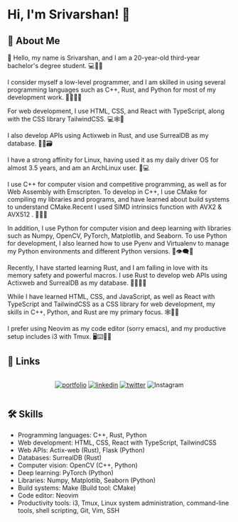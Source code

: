 
# Hi, I'm Srivarshan! 👋


## 🚀 About Me

👋 Hello, my name is Srivarshan, and I am a 20-year-old third-year bachelor's degree student. 💻👨‍🎓

I consider myself a low-level programmer, and I am skilled in using several programming languages such as C++, Rust, and Python for most of my development work. 🧑‍💻👨‍💻

For web development, I use HTML, CSS, and React with TypeScript, along with the CSS library TailwindCSS. 💻🕸️🎨

I also develop APIs using Actixweb in Rust, and use SurrealDB as my database. 🚀🔗🗃️

I have a strong affinity for Linux, having used it as my daily driver OS for almost 3.5 years, and am an ArchLinux user. 🐧💻

I use C++ for computer vision and competitive programming, as well as for Web Assembly with Emscripten. To develop in C++, I use CMake for compiling my libraries and programs, and have learned about build systems to understand CMake.Recent I used SIMD intrinsics function with AVX2 & AVX512 . 👨‍💻👀

In addition, I use Python for computer vision and deep learning with libraries such as Numpy, OpenCV, PyTorch, Matplotlib, and Seaborn. To use Python for development, I also learned how to use Pyenv and Virtualenv to manage my Python environments and different Python versions. 🐍👁️‍🗨️🤖

Recently, I have started learning Rust, and I am falling in love with its memory safety and powerful macros. I use Rust to develop web APIs using Actixweb and SurrealDB as my database. 🦀👨‍💻🔥

While I have learned HTML, CSS, and JavaScript, as well as React with TypeScript and TailwindCSS as a CSS library for web development, my skills in C++, Python, and Rust are my primary focus. 🕸️👨‍💻

I prefer using Neovim as my code editor (sorry emacs), and my productive setup includes i3 with Tmux. 🖥️⌨️👨‍💻

## 🔗 Links

<div style="display: flex; justify-content: center; align-item: center">

[![portfolio](https://img.shields.io/badge/my_portfolio-000?style=for-the-badge&logo=ko-fi&logoColor=white)](https://srivarshan.in/)
[![linkedin](https://img.shields.io/badge/linkedin-0A66C2?style=for-the-badge&logo=linkedin&logoColor=white)](https://www.linkedin.com/in/sri-varshan-aa853a233/)
[![twitter](https://img.shields.io/badge/twitter-1DA1F2?style=for-the-badge&logo=twitter&logoColor=white)](https://twitter.com/Sri4574)
![Instagram](https://img.shields.io/badge/Instagram-%23E4405F?style=for-the-badge&logo=instagram&logoColor=white&color=gradient)

</div>

## 🛠 Skills


* Programming languages: C++, Rust, Python
* Web development: HTML, CSS, React with TypeScript, TailwindCSS
* Web APIs: Actix-web (Rust), Flask (Python)
* Databases: SurrealDB (Rust)
* Computer vision: OpenCV (C++, Python)
* Deep learning: PyTorch (Python)
* Libraries: Numpy, Matplotlib, Seaborn (Python)
* Build systems: Make (Build tool: CMake)
* Code editor: Neovim
* Productivity tools: i3, Tmux, Linux system administration, command-line tools, shell scripting, Git, Vim, SSH

